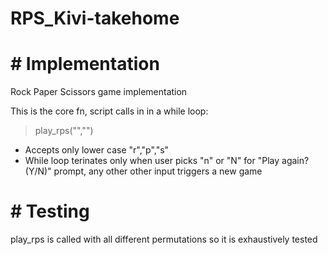 # RPS_Kivi-takehome

# # Implementation
Rock Paper Scissors game implementation

This is the core fn, script calls in in a while loop:
> play_rps("","")
* Accepts only lower case "r","p","s"
* While loop terinates only when user picks "n" or "N" for "Play again? (Y/N)" prompt, any other other input triggers a new game

# # Testing
play_rps is called with all different permutations so it is exhaustively tested
